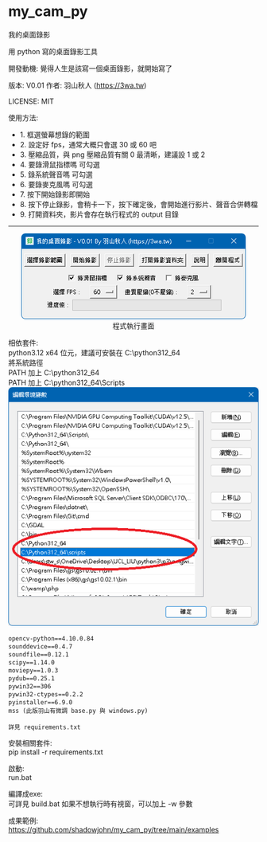 # my_cam_py
我的桌面錄影

用 python 寫的桌面錄影工具

開發動機: 覺得人生是該寫一個桌面錄影，就開始寫了

版本: V0.01
作者: 羽山秋人 (https://3wa.tw)

LICENSE: MIT

使用方法: <br>
<ul>
	<li>1. 框選螢幕想錄的範圍</li>
	<li>2. 設定好 fps，通常大概只會選 30 或 60 吧</li>
	<li>3. 壓縮品質，與 png 壓縮品質有關 0 最清晰，建議設 1 或 2</li>
	<li>4. 要錄滑鼠指標嗎 可勾選</li>
	<li>5. 錄系統聲音嗎 可勾選</li>
	<li>6. 要錄麥克風嗎 可勾選</li>
	<li>7. 按下開始錄影即開始</li>
	<li>8. 按下停止錄影，會稍卡一下，按下確定後，會開始進行影片、聲音合併轉檔</li>
	<li>9. 打開資料夾，影片會存在執行程式的 output 目錄</li>
</ul>
<hr>
<center>
<img src="pic/s1.png"><br>
程式執行畫面
</center>


相依套件:<br>
	python3.12 x64 位元，建議可安裝在 C:\python312_64<br>
	將系統路徑<br>
		PATH 加上 C:\python312_64<br>
		PATH 加上 C:\python312_64\Scripts<br>
	<img src="pic/s2.png"><br>
		
	opencv-python==4.10.0.84
	sounddevice==0.4.7
	soundfile==0.12.1
	scipy==1.14.0
	moviepy==1.0.3
	pydub==0.25.1
	pywin32==306
	pywin32-ctypes==0.2.2
	pyinstaller==6.9.0
	mss (此版羽山有微調 base.py 與 windows.py)
	
	詳見 requirements.txt
	
安裝相關套件:<br>
	pip install -r requirements.txt

啟動:<br>
	run.bat
	
編譯成exe:<br>
	可詳見 build.bat
	如果不想執行時有視窗，可以加上 -w 參數
	
成果範例:<br>
	https://github.com/shadowjohn/my_cam_py/tree/main/examples
		
	
